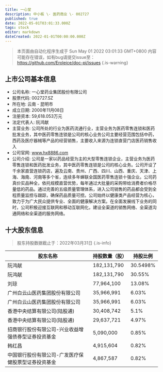```yaml
---
title: 一心堂
description: 中小板 \- 医药商业 \- 002727
published: true
date: 2022-05-01T03:01:33.000Z
tags: stock
editor: markdown
dateCreated: 2022-01-01T00:00:00.000Z
---
```


> 本页面由自动化程序生成于 Sun May 01 2022 03:01:33 GMT+0800
> 内容可能存在错误，如有bug请提交issue至：https://github.com/Eroleice/doc-pi/issues
{.is-warning}

## 上市公司基本信息
- 公司名称: 一心堂药业集团股份有限公司
- 股票代码: 002727.SZ
- 所在地: 云南 - 昆明市
- 成立日期: 2000年11月08日
- 注册资本: 59,618.053万元
- 法定代表人: 阮鸿献
- 主营业务: 公司所处的行业为医药流通行业，主营业务为医药零售连锁和医药批发业务，其中医药零售连锁是公司的核心业务公司主要经营范围包括中药，西药及医疗器械等产品的经营销售，主要收入来源为连锁直营门店医药销售收入
- 公司官网: www.hx8886.com
- 公司介绍: 公司是一家以药品经营为主的大型零售连锁企业，主营业务为医药零售连锁和医药批发业务，其中医药零售连锁是公司的核心业务。公司开设了千余家直营连锁药店，遍及云南、贵州、广西、四川、山西、重庆、天津、上海、海南、河南等多个省，连续多年蝉联全国医药零售连锁十强企业。公司药真价实品种全，依托规模直营优势，每年通过大批量的采购带给消费者价格尽量低的药品。通过完善的五级质量管理体系，进入公司销售的药品都会受到全程质量监控与跟踪，确保药品质量可控。公司始终以健康类产品经营为核心，致力于为广大民众提供专业、全面的健康解决方案。在全面发展线下业务的同时，公司积极迎接互联网和移动互联网化，建设全渠道的销售网络、全渠道沟通网络和全渠道的服务网络。


## 十大股东信息
> 股东持股数据截止于：2022年03月31日
{.is-info}

| 股东名称 | 持股数量（股） | 持股比例 |
| --- | --- | --- |
| 阮鸿献 | 182,131,790 | 30.5498% |
| 阮鸿献 | 182,131,790 | 30.55% |
| 刘琼 | 77,964,100 | 13.08% |
| 广州白云山医药集团股份有限公司 | 35,966,991 | 6.03% |
| 广州白云山医药集团股份有限公司 | 35,966,991 | 6.03% |
| 香港中央结算有限公司(陆股通) | 30,408,742 | 5.1% |
| 香港中央结算有限公司(陆股通) | 29,637,721 | 4.97% |
| 招商银行股份有限公司-兴业收益增强债券型证券投资基金 | 5,090,000 | 0.85% |
| 韩红昌 | 4,915,604 | 0.82% |
| 中国银行股份有限公司-广发医疗保健股票型证券投资基金 | 4,867,587 | 0.82% |




